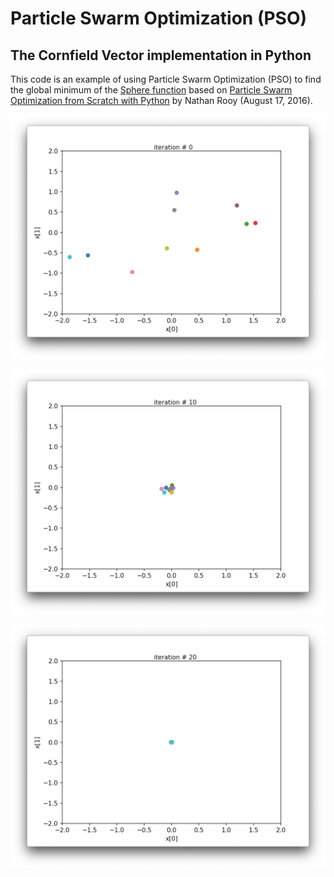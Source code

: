 # Particle Swarm Optimization (PSO)
## The Cornfield Vector implementation in Python

This code is an example of using Particle Swarm Optimization (PSO) to find the global minimum of the [Sphere function](https://en.wikipedia.org/wiki/Test_functions_for_optimization) based on [Particle Swarm Optimization from Scratch with Python](https://nathanrooy.github.io/posts/2016-08-17/simple-particle-swarm-optimization-with-python/) by Nathan Rooy (August 17, 2016).

![iteration_0](https://github.com/marcelovca90-inatel/C210/raw/master/pso-cornfield-vector-python/iteration_0.png)

![iteration_10](https://github.com/marcelovca90-inatel/C210/raw/master/pso-cornfield-vector-python/iteration_10.png)

![iteration_20](https://github.com/marcelovca90-inatel/C210/raw/master/pso-cornfield-vector-python/iteration_20.png)
